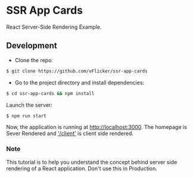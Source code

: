 # SSR App Cards

React Server-Side Rendering Example.

## Development

-   Clone the repo:

```bash
$ git clone https://github.com/vFlicker/ssr-app-cards
```

-   Go to the project directory and install dependencies:

```bash
$ cd ssr-app-cards && npm install
```

Launch the server:

```bash
$ npm run start
```

Now, the application is running at [http://localhost:3000](http://localhost:3000).
The homepage is Sever Rendered and ['/client'](http://localhost:3000/client) is client side rendered.

### Note

This tutorial is to help you understand the concept behind server side rendering of a React application.
Don't use this in Production.
